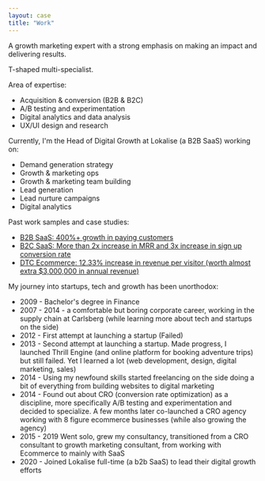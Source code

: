 ```yaml
---
layout: case
title: "Work"
---
```


A growth marketing expert with a strong emphasis on making an impact and delivering results. 

T-shaped multi-specialist. 

Area of expertise:
- Acquisition & conversion (B2B & B2C)
- A/B testing and experimentation
- Digital analytics and data analysis
- UX/UI design and research

Currently, I'm the Head of Digital Growth at Lokalise (a B2B SaaS) working on:

- Demand generation strategy 
- Growth & marketing ops
- Growth & marketing team building
- Lead generation
- Lead nurture campaigns
- Digital analytics

Past work samples and case studies:

* [B2B SaaS: 400%+ growth in paying customers](https://www.emilsw.com/case-studies/isolta)
* [B2C SaaS: More than 2x increase in MRR and 3x increase in sign up conversion rate](https://www.emilsw.com/case-studies/quimbee)
* [DTC Ecommerce: 12.33% increase in revenue per visitor (worth almost extra $3,000,000 in annual revenue)](https://www.emilsw.com/case-studies/theyconvert)


My journey into startups, tech and growth has been unorthodox:

 - 2009 - Bachelor's degree in Finance
 - 2007 - 2014 - a comfortable but boring corporate career, working in the supply chain at Carlsberg (while learning more about tech and startups on the side)
 - 2012 - First attempt at launching a startup (Failed)
 - 2013 - Second attempt at launching a startup. Made progress, I launched Thrill Engine (and online platform for booking adventure trips) but still failed. Yet I learned a lot (web development, design, digital marketing, sales) 
 - 2014 - Using my newfound skills started freelancing on the side doing a bit of everything from building websites to digital marketing 
 - 2014 - Found out about CRO (conversion rate optimization) as a discipline, more specifically A/B testing and experimentation and decided to specialize. A few months later co-launched a CRO agency working with 8 figure ecommerce businesses (while also growing the agency)
 - 2015 - 2019 Went solo, grew my consultancy, transitioned from a CRO consultant to growth marketing consultant, from working with Ecommerce to mainly with SaaS 
 - 2020 - Joined Lokalise full-time (a b2b SaaS) to lead their digital growth efforts

